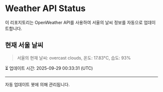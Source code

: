 
# Weather API Status

이 리포지토리는 OpenWeather API를 사용하여 서울의 날씨 정보를 자동으로 업데이트합니다.

## 현재 서울 날씨
> 서울의 현재 날씨: overcast clouds, 온도: 17.83°C, 습도: 93%

⏳ 업데이트 시간: 2025-09-29 00:33:31 (UTC)

---
자동 업데이트 봇에 의해 관리됩니다.
